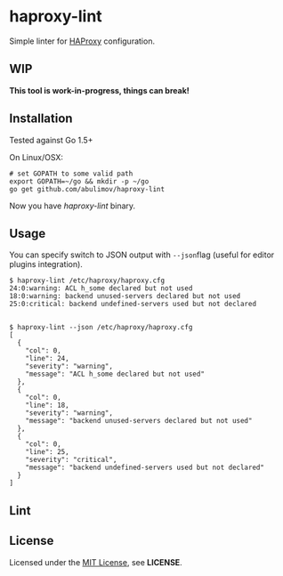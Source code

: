 # haproxy-lint

Simple linter for [HAProxy](http://haproxy.org) configuration.

## WIP

**This tool is work-in-progress, things can break!**

## Installation

Tested against Go 1.5+

On Linux/OSX:

```
# set GOPATH to some valid path
export GOPATH=~/go && mkdir -p ~/go
go get github.com/abulimov/haproxy-lint
```

Now you have *haproxy-lint* binary.


## Usage

You can specify switch to JSON output
with `--json`flag (useful for editor plugins integration).

```console
$ haproxy-lint /etc/haproxy/haproxy.cfg
24:0:warning: ACL h_some declared but not used
18:0:warning: backend unused-servers declared but not used
25:0:critical: backend undefined-servers used but not declared


$ haproxy-lint --json /etc/haproxy/haproxy.cfg
[
  {
    "col": 0,
    "line": 24,
    "severity": "warning",
    "message": "ACL h_some declared but not used"
  },
  {
    "col": 0,
    "line": 18,
    "severity": "warning",
    "message": "backend unused-servers declared but not used"
  },
  {
    "col": 0,
    "line": 25,
    "severity": "critical",
    "message": "backend undefined-servers used but not declared"
  }
]
```

## Lint

## License

Licensed under the [MIT License](http://opensource.org/licenses/MIT),
see **LICENSE**.
